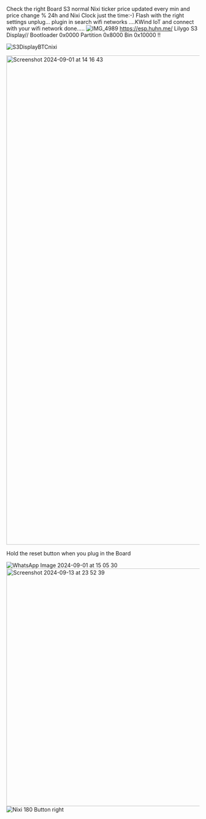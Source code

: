 Check the right Board S3 normal Nixi ticker price updated every min and price change % 24h and Nixi Clock just the time:-)
Flash with the right settings unplug... plugin in search wifi networks ....KWind IoT  and connect with your wifi network done.....
![IMG_4989](https://github.com/user-attachments/assets/19fdb2dc-9abd-44c3-8001-4a60c5529460)
https://esp.huhn.me/
Lilygo S3 Display// Bootloader 0x0000 Partition 0x8000 Bin 0x10000 !!


![S3DisplayBTCnixi](https://github.com/user-attachments/assets/a49189f7-5b36-45e9-b4e8-4fc1df6c4398)



<img width="1274" alt="Screenshot 2024-09-01 at 14 16 43" src="https://github.com/user-attachments/assets/0351c927-a986-4474-b15c-32bae52f9a2d">




Hold the reset button when you plug in the Board 

![WhatsApp Image 2024-09-01 at 15 05 30](https://github.com/user-attachments/assets/ae516da5-18fb-4988-b5e2-6405d0cd8bd8)
<img width="619" alt="Screenshot 2024-09-13 at 23 52 39" src="https://github.com/user-attachments/assets/cd9a1382-5818-41e3-989c-559ba7a5854e">
![Nixi 180 Button right](https://github.com/user-attachments/assets/0f30936e-7df9-4703-b89d-819cc1e7c16e)
